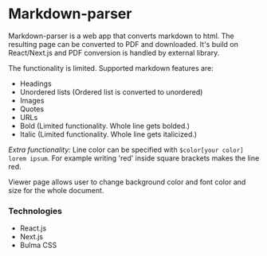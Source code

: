 # Markdown-parser

Markdown-parser is a web app that converts markdown to html. The resulting page can be converted to PDF and downloaded. It's build on React/Next.js and PDF conversion is handled by external library.

The functionality is limited. Supported markdown features are:
- Headings
- Unordered lists (Ordered list is converted to unordered)
- Images
- Quotes
- URLs
- Bold (Limited functionality. Whole line gets bolded.)
- Italic (Limited functionality. Whole line gets italicized.)

*Extra functionality:* Line color can be specified with `$color[your color] lorem ipsum`. For example writing 'red' inside square brackets makes the line red.

Viewer page allows user to change background color and font color and size for the whole document.

### Technologies
- React.js
- Next.js
- Bulma CSS
